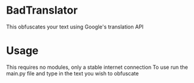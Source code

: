 # BadTranslator
This obfuscates your text using Google's translation API
# Usage
This requires no modules, only a stable internet connection
To use run the main.py file and type in the text you wish to obfuscate

